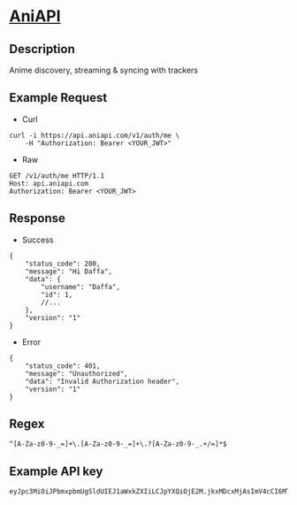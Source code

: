 # [AniAPI](https://aniapi.com/docs/authentication)

## __Description__
Anime discovery, streaming & syncing with trackers	

## __Example Request__
* Curl
```
curl -i https://api.aniapi.com/v1/auth/me \
    -H "Authorization: Bearer <YOUR_JWT>"
```

* Raw
```
GET /v1/auth/me HTTP/1.1
Host: api.aniapi.com
Authorization: Bearer <YOUR_JWT>
```

## __Response__
* Success
```
{
    "status_code": 200,
    "message": "Hi Daffa",
    "data": {
        "username": "Daffa",
        "id": 1,
        //...
    },
    "version": "1"
}
```
* Error
```
{
    "status_code": 401,
    "message": "Unauthorized",
    "data": "Invalid Authorization header",
    "version": "1"
}
```

## __Regex__
```
^[A-Za-z0-9-_=]+\.[A-Za-z0-9-_=]+\.?[A-Za-z0-9-_.+/=]*$
```

## __Example API key__
```
eyJpc3MiOiJPbmxpbmUgSldUIEJ1aWxkZXIiLCJpYXQiOjE2M.jkxMDcxMjAsImV4cCI6MTY2MDY0MzEyMCwiYXVkIjo........
```